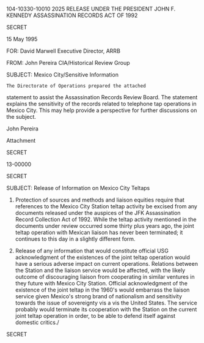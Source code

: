 104-10330-10010
2025 RELEASE UNDER THE PRESIDENT JOHN F. KENNEDY ASSASSINATION RECORDS ACT OF 1992

SECRET

15 May 1995

FOR:	David Marwell
	Executive Director, ARRB

FROM:	John Pereira
	CIA/Historical Review Group

SUBJECT:	Mexico City/Sensitive Information

	The Directorate of Operations prepared the attached
statement to assist the Assassination Records Review Board.
The statement explains the sensitivity of the records
related to telephone tap operations in Mexico City.  This
may help provide a perspective for further discussions on
the subject.

John Pereira

Attachment

SECRET

13-00000

SECRET

SUBJECT:	Release of Information on Mexico City Teltaps

1. Protection of sources and methods and liaison equities
require that references to the Mexico City Station teltap
activity be excised from any documents released under the
auspices of the JFK Assassination Record Collection Act of 1992.
While the teltap activity mentioned in the documents under review
occurred some thirty plus years ago, the joint teltap operation
with Mexican liaison has never been terminated; it continues to
this day in a slightly different form.

2. Release of any information that would constitute
official USG acknowledgment of the existences of the joint teltap
operation would have a serious adverse impact on current
operations. Relations between the Station and the liaison
service would be affected, with the likely outcome of
discouraging liaison from cooperating in similar ventures in they
future with Mexico City Station. Official acknowledgment of the
existence of the joint teltap in the 1960's would embarrass the
liaison service given Mexico's strong brand of nationalism and
sensitivity towards the issue of sovereignty vis a vis the United
States. The service probably would terminate its cooperation
with the Station on the current joint teltap operation in order,
to be able to defend itself against domestic critics./

SECRET
